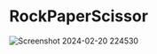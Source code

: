 # RockPaperScissor

![Screenshot 2024-02-20 224530](https://github.com/siddhanth4/RockPaperScissor/assets/130589754/cace2fae-9b6a-4903-b905-ca61bd685cf4)
